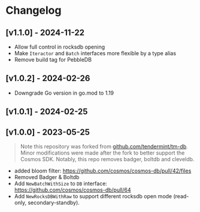 # Changelog

## [v1.1.0] - 2024-11-22

* Allow full control in rocksdb opening
* Make `Iteractor` and `Batch` interfaces more flexible by a type alias
* Remove build tag for PebbleDB

## [v1.0.2] - 2024-02-26

* Downgrade Go version in go.mod to 1.19

## [v1.0.1] - 2024-02-25

## [v1.0.0] - 2023-05-25

> Note this repository was forked from [github.com/tendermint/tm-db](https://github.com/tendermint/tm-db). Minor modifications were made after the fork to better support the Cosmos SDK. Notably, this repo removes badger, boltdb and cleveldb.

* added bloom filter:  <https://github.com/cosmos/cosmos-db/pull/42/files>
* Removed Badger & Boltdb
* Add `NewBatchWithSize` to `DB` interface: <https://github.com/cosmos/cosmos-db/pull/64>
* Add `NewRocksDBWithRaw` to support different rocksdb open mode (read-only, secondary-standby).
